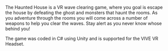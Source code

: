 The Haunted House is a VR wave clearing game, where you goal is escape the house by defeating the ghost and monsters that haunt the rooms. As you adventure through the rooms you will come across a number of weapons to help you clear the waves. Stay alert as you never know whose behind you!

The game was coded in C# using Unity and is supported for the VIVE VR Headset.
